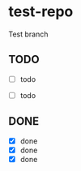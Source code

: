 # test-repo
Test branch

## TODO

- [ ] todo
- [ ] todo


## DONE

- [X] done
- [X] done
- [X] done
